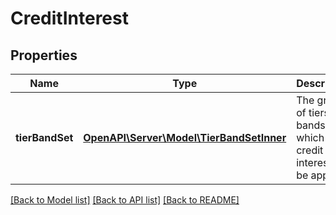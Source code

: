 # CreditInterest

## Properties
Name | Type | Description | Notes
------------ | ------------- | ------------- | -------------
**tierBandSet** | [**OpenAPI\Server\Model\TierBandSetInner**](TierBandSetInner.md) | The group of tiers or bands for which credit interest can be applied. | 

[[Back to Model list]](../README.md#documentation-for-models) [[Back to API list]](../README.md#documentation-for-api-endpoints) [[Back to README]](../README.md)


